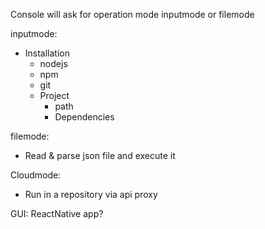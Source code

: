 Console will ask for operation mode
inputmode or filemode

inputmode:
  - Installation
    - nodejs
    - npm
    - git
    - Project
        - path
        - Dependencies

filemode:
  - Read & parse json file and execute it

Cloudmode:
  - Run in a repository via api proxy


GUI: 
ReactNative app?